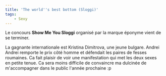 ```yaml
---
title: 'The world''s best bottom (Sloggi)'
tags:
    - Sexy
---
```


Le concours **Show Me You Sloggi** organisé par la marque éponyme vient de se terminer.

La gagnante internationale est Kristina Dimitrova, une jeune bulgare. Andrei Andrei remporte le prix c&#xF4;té homme et défendait les paires de fesses roumaines. Ca fait plaisir de voir une manifestation qui met les deux sexes en petite tenue. Ca sera moins difficile de convaincre ma dulcinée de m'accompagner dans le public l'année prochaine&nbsp;:p
